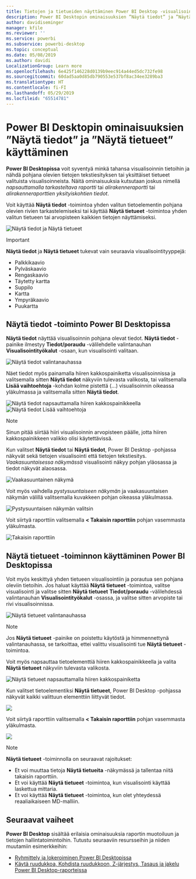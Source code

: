 ```yaml
---
title: Tietojen ja tietueiden näyttäminen Power BI Desktop -visualisoinneissa
description: Power BI Desktopin ominaisuuksien ”Näytä tiedot” ja ”Näytä tietueet” käyttäminen yksityiskohtiin pääsemiseksi
author: davidiseminger
manager: kfile
ms.reviewer: ''
ms.service: powerbi
ms.subservice: powerbi-desktop
ms.topic: conceptual
ms.date: 05/08/2019
ms.author: davidi
LocalizationGroup: Learn more
ms.openlocfilehash: 6e425f146228d0139b9eec914a44ed5dc732fe98
ms.sourcegitcommit: 60dad5aa0d85db790553e537bf8ac34ee3289ba3
ms.translationtype: HT
ms.contentlocale: fi-FI
ms.lasthandoff: 05/29/2019
ms.locfileid: "65514781"
---
```

# <a name="use-see-data-and-see-records-in-power-bi-desktop"></a>Power BI Desktopin ominaisuuksien ”Näytä tiedot” ja ”Näytä tietueet” käyttäminen
**Power BI Desktopissa** voit syventyä minkä tahansa visualisoinnin tietoihin ja nähdä pohjana olevien tietojen tekstiesityksen tai yksittäiset tietueet valituista visualisoinneista. Näitä ominaisuuksia kutsutaan joskus nimellä *napsauttamalla tarkasteltava raportti* tai *alirakenneraportti* tai *alirakenneraporttien yksityiskohtien tiedot*.

Voit käyttää **Näytä tiedot** -toimintoa yhden valitun tietoelementin pohjana olevien rivien tarkastelemiseksi tai käyttää **Näytä tietueet** -toimintoa yhden valitun tietueen tai arvopisteen kaikkien tietojen näyttämiseksi. 

![Näytä tiedot ja Näytä tietueet](media/desktop-see-data-see-records/see-data-record.png)

>[!IMPORTANT]
>**Näytä tiedot** ja **Näytä tietueet** tukevat vain seuraavia visualisointityyppejä:
>  - Palkkikaavio
>  - Pylväskaavio
>  - Rengaskaavio
>  - Täytetty kartta
>  - Suppilo
>  - Kartta
>  - Ympyräkaavio
>  - Puukartta

## <a name="use-see-data-in-power-bi-desktop"></a>Näytä tiedot -toiminto Power BI Desktopissa

**Näytä tiedot** näyttää visualisoinnin pohjana olevat tiedot. **Näytä tiedot** -painike ilmestyy **Tiedot/poraudu** -välilehdelle valintanauhan **Visualisointityökalut** -osaan, kun visualisointi valitaan.

![Näytä tiedot valintanauhassa](media/desktop-see-data-see-records/see-data1.png)

Näet tiedot myös painamalla hiiren kakkospainiketta visualisoinnissa ja valitsemalla sitten **Näytä tiedot** näkyviin tulevasta valikosta, tai valitsemalla **Lisää vaihtoehtoja** -kohdan kolme pistettä (...) visualisoinnin oikeassa yläkulmassa ja valitsemalla sitten **Näytä tiedot**.

![Näytä tiedot napsauttamalla hiiren kakkospainikkeella](media/desktop-see-data-see-records/see-data2.png)&nbsp;&nbsp;![Näytä tiedot Lisää vaihtoehtoja](media/desktop-see-data-see-records/see-data3.png)

> [!NOTE]
> Sinun pitää siirtää hiiri visualisoinnin arvopisteen päälle, jotta hiiren kakkospainikkeen valikko olisi käytettävissä.

Kun valitset **Näytä tiedot** tai **Näytä tiedot**, Power BI Desktop -pohjassa näkyvät sekä tietojen visualisointi että tietojen tekstiesitys. *Vaakasuuntaisessa näkymässä* visualisointi näkyy pohjan yläosassa ja tiedot näkyvät alaosassa. 

![Vaakasuuntainen näkymä](media/desktop-see-data-see-records/see-data4a.png)

Voit myös vaihdella *pystysuuntaiseen näkymän* ja vaakasuuntaisen näkymän välillä valitsemalla kuvakkeen pohjan oikeassa yläkulmassa.

![Pystysuuntaisen näkymän valitsin](media/desktop-see-data-see-records/see-data4.png)

Voit siirtyä raporttiin valitsemalla **< Takaisin raporttiin** pohjan vasemmasta yläkulmasta.

![Takaisin raporttiin](media/desktop-see-data-see-records/see-data5.png)

## <a name="use-see-records-in-power-bi-desktop"></a>Näytä tietueet -toiminnon käyttäminen Power BI Desktopissa

Voit myös keskittyä yhden tietueen visualisointiin ja porautua sen pohjana oleviin tietoihin. Jos haluat käyttää **Näytä tietueet** -toimintoa, valitse visualisointi ja valitse sitten **Näytä tietueet** **Tiedot/poraudu** -välilehdessä valintanauhan **Visualisointityökalut** -osassa, ja valitse sitten arvopiste tai rivi visualisoinnissa. 

![Näytä tietueet valintanauhassa](media/desktop-see-data-see-records/see-record1.png)

> [!NOTE]
> Jos **Näytä tietueet** -painike on poistettu käytöstä ja himmennettynä valintanauhassa, se tarkoittaa, ettei valittu visualisointi tue **Näytä tietueet** -toimintoa.

Voit myös napsauttaa tietoelementtiä hiiren kakkospainikkeella ja valita **Näytä tietueet** näkyviin tulevasta valikosta.

![Näytä tietueet napsauttamalla hiiren kakkospainiketta](media/desktop-see-data-see-records/see-record2.png)

Kun valitset tietoelementiksi **Näytä tietueet**, Power BI Desktop -pohjassa näkyvät kaikki valittuun elementtiin liittyvät tiedot. 

![](media/desktop-see-data-see-records/see-record3.png)

Voit siirtyä raporttiin valitsemalla **< Takaisin raporttiin** pohjan vasemmasta yläkulmasta.

![](media/desktop-see-data-see-records/see-record4.png)

> [!NOTE]
>**Näytä tietueet** -toiminnolla on seuraavat rajoitukset:
> - Et voi muuttaa tietoja **Näytä tietueita** -näkymässä ja tallentaa niitä takaisin raporttiin.
> - Et voi käyttää **Näytä tietueet** -toimintoa, kun visualisointi käyttää laskettua mittaria.
> - Et voi käyttää **Näytä tietueet** -toimintoa, kun olet yhteydessä reaaliaikaiseen MD-malliin.

## <a name="next-steps"></a>Seuraavat vaiheet
**Power BI Desktop** sisältää erilaisia ominaisuuksia raportin muotoiluun ja tietojen hallintatoimintoihin. Tutustu seuraaviin resursseihin ja niiden muutamiin esimerkkeihin:

* [ Ryhmittely ja lokeroiminen Power BI Desktopissa](desktop-grouping-and-binning.md)
* [Käytä ruudukkoa, Kohdista ruudukkoon, Z-järjestys, Tasaus ja jakelu Power BI Desktop-raporteissa](desktop-gridlines-snap-to-grid.md)

